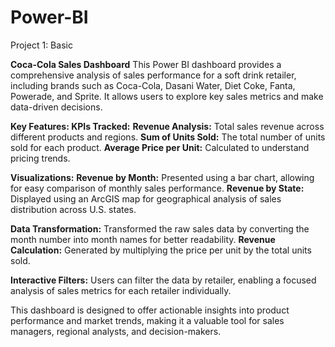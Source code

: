 # Power-BI
Project 1: Basic

**Coca-Cola Sales Dashboard**
This Power BI dashboard provides a comprehensive analysis of sales performance for a soft drink retailer, including brands such as Coca-Cola, Dasani Water, Diet Coke, Fanta, Powerade, and Sprite. It allows users to explore key sales metrics and make data-driven decisions.

**Key Features:
KPIs Tracked:**
**Revenue Analysis:** Total sales revenue across different products and regions.
**Sum of Units Sold:** The total number of units sold for each product.
**Average Price per Unit:** Calculated to understand pricing trends.

**Visualizations:**
**Revenue by Month:** Presented using a bar chart, allowing for easy comparison of monthly sales performance.
**Revenue by State:** Displayed using an ArcGIS map for geographical analysis of sales distribution across U.S. states.

**Data Transformation:**
Transformed the raw sales data by converting the month number into month names for better readability.
**Revenue Calculation:** Generated by multiplying the price per unit by the total units sold.

**Interactive Filters:**
Users can filter the data by retailer, enabling a focused analysis of sales metrics for each retailer individually.

This dashboard is designed to offer actionable insights into product performance and market trends, making it a valuable tool for sales managers, regional analysts, and decision-makers.

